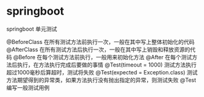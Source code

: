 # springboot
springboot 单元测试

@BeforeClass 在所有测试方法前执行一次，一般在其中写上整体初始化的代码
@AfterClass 在所有测试方法后执行一次，一般在其中写上销毁和释放资源的代码
@Before 在每个测试方法前执行，一般用来初始化方法
@After 在每个测试方法后执行，在方法执行完成后要做的事情
@Test(timeout = 1000) 测试方法执行超过1000毫秒后算超时，测试将失败
@Test(expected = Exception.class) 测试方法期望得到的异常类，如果方法执行没有抛出指定的异常，则测试失败
@Test 编写一般测试用例
